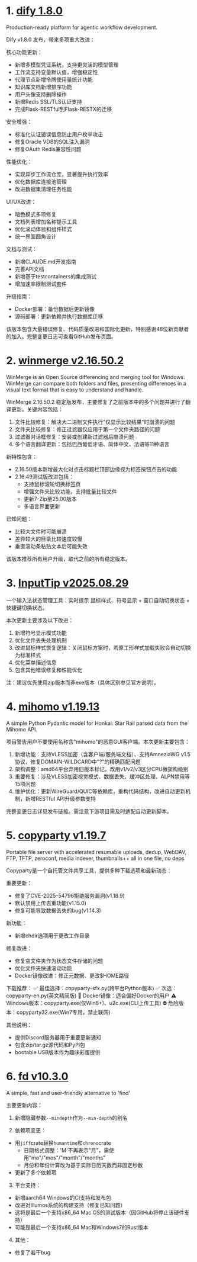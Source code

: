
# 1. [dify 1.8.0](https://github.com/langgenius/dify/releases/tag/1.8.0)  
Production-ready platform for agentic workflow development.

Dify v1.8.0 发布，带来多项重大改进：

核心功能更新：
- 新增多模型凭证系统，支持更灵活的模型管理
- 工作流支持变量默认值，增强稳定性
- 代理节点新增令牌使用量统计功能
- 知识库文档新增排序功能
- 用户头像支持删除操作
- 新增Redis SSL/TLS认证支持
- 完成Flask-RESTful到Flask-RESTX的迁移

安全增强：
- 标准化认证错误信息防止用户枚举攻击
- 修复Oracle VDB的SQL注入漏洞
- 修复OAuth Redis兼容性问题

性能优化：
- 实现异步工作流仓库，显著提升执行效率
- 优化数据库连接池管理
- 改进数据集清理任务性能

UI/UX改进：
- 暗色模式多项修复
- 文档列表增加名称提示工具
- 优化滚动体验和组件样式
- 统一界面圆角设计

文档与测试：
- 新增CLAUDE.md开发指南
- 完善API文档
- 新增基于testcontainers的集成测试
- 增加速率限制测试套件

升级指南：
- Docker部署：备份数据后更新镜像
- 源码部署：更新依赖并执行数据库迁移

该版本包含大量错误修复、代码质量改进和国际化更新，特别感谢48位新贡献者的加入。完整变更日志可查看GitHub发布页面。

# 2. [winmerge v2.16.50.2](https://github.com/WinMerge/winmerge/releases/tag/v2.16.50.2)  
WinMerge is an Open Source differencing and merging tool for Windows. WinMerge can compare both folders and files, presenting differences in a visual text format that is easy to understand and handle.

WinMerge 2.16.50.2 稳定版发布，主要修复了之前版本中的多个问题并进行了翻译更新。关键内容包括：

1. 文件比较修复：解决大二进制文件执行"仅显示比较结果"时崩溃的问题
2. 文件夹比较修复：修正过滤器仅应用于第一个文件夹路径的问题
3. 过滤器对话框修复：安装或创建新过滤器后崩溃问题
4. 多个语言翻译更新：包括巴西葡萄牙语、简体中文、法语等11种语言

新特性包含：
- 2.16.50版本新增最大化时点击标题栏顶部边缘视为标签按钮点击的功能
- 2.16.49测试版改进包括：
  * 支持鼠标滚轮切换标签页
  * 增强文件夹比较功能，支持批量比较文件
  * 更新7-Zip至25.00版本
  * 多语言界面更新

已知问题：
- 比较大文件时可能崩溃
- 差异较大的目录比较速度较慢
- 垂直滚动条粘贴文本后可能失效

该版本推荐所有用户升级，取代之前的所有稳定版本。

# 3. [InputTip v2025.08.29](https://github.com/abgox/InputTip/releases/tag/v2025.08.29)  
一个输入法状态管理工具：实时提示 鼠标样式、符号显示 + 窗口自动切换状态 + 快捷键切换状态。

本次更新主要涉及以下改进：  
1. 新增符号显示模式功能  
2. 优化文件丢失处理机制  
3. 改进鼠标样式恢复逻辑：关闭鼠标方案时，若原工形样式加载失败会自动切换为标准样式  
4. 优化菜单描述信息  
5. 包含其他错误修复和性能优化  

注：建议优先使用zip版本而非exe版本（具体区别参见官方说明）。

# 4. [mihomo v1.19.13](https://github.com/MetaCubeX/mihomo/releases/tag/v1.19.13)  
A simple Python Pydantic model for Honkai: Star Rail parsed data from the Mihomo API.

项目警告用户不要使用名称含"mihomo"的恶意GUI客户端。本次更新主要包含：  
1. 新增功能：支持VLESS加密（含客户端/服务端文档）、支持AmneziaWG v1.5协议，修复DOMAIN-WILDCARD中"?"的精确匹配问题  
2. 架构调整：amd64平台弃用旧版本标记，改用v1/v2/v3区分CPU微架构级别  
3. 重要修复：涉及VLESS加密视觉模式、数据丢失、缓冲区处理、ALPN禁用等15项问题  
4. 维护优化：更新WireGuard/QUIC等依赖库，重构代码结构，改进自动更新机制，新增RESTful API升级参数支持  

完整变更日志详见发布链接。需注意下游项目需及时适配自动更新脚本。

# 5. [copyparty v1.19.7](https://github.com/9001/copyparty/releases/tag/v1.19.7)  
Portable file server with accelerated resumable uploads, dedup, WebDAV, FTP, TFTP, zeroconf, media indexer, thumbnails++ all in one file, no deps

Copyparty是一个自托管文件共享工具，提供多种下载选项和最新动态：

重要更新：
- 修复了CVE-2025-54796拒绝服务漏洞(v1.18.9)
- 默认禁用上传去重功能(v1.15.0)
- 修复可能导致数据丢失的bug(v1.14.3)

新功能：
- 新增chdir选项用于更改工作目录

修复改进：
- 修复空文件夹作为状态文件存储的问题
- 优化文件夹快速滚动功能
- Docker镜像改进：修正元数据、更改$HOME路径

下载推荐：
✅ 最佳选择：copyparty-sfx.py(跨平台Python版本)
✅ 次选：copyparty-en.py(英文精简版)
🐋 Docker镜像：适合偏好Docker的用户
⚠️ Windows版本：copyparty.exe(仅Win8+)、u2c.exe(CLI上传工具)
⛔️ 危险版本：copyparty32.exe(Win7专用，禁止联网)

其他说明：
- 提供Discord服务器用于重要更新通知
- 包含zip/tar.gz源代码和PyPI包
- bootable USB版本作为趣味彩蛋提供

# 6. [fd v10.3.0](https://github.com/sharkdp/fd/releases/tag/v10.3.0)  
A simple, fast and user-friendly alternative to 'find'

主要更新内容：

1. 新增隐藏参数`--mindepth`作为`--min-depth`的别名

2. 依赖项变更：
- 用`jiff`crate替换`humantime`和`chrono`crate
  - 日期格式调整：'M'不再表示"月"，需使用"mo"/"mos"/"month"/"months"
  - 月份和年份计算改为基于实际日历天数而非固定秒数
- 更新了多个依赖项

3. 平台支持：
- 新增aarch64 Windows的CI支持和发布包
- 改进对Illumos系统的构建支持（修复已知问题）
- 这将是最后一个支持x86_64 Mac OS的测试版本（因GitHub将停止该硬件支持）
- 可能是最后一个支持x86_64 Mac和Windows7的Rust版本

4. 其他：
- 修复了若干bug


